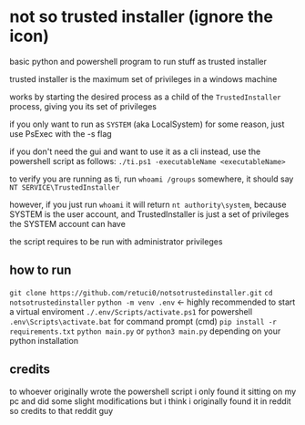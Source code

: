 # not so trusted installer (ignore the icon)

basic python and powershell program to run stuff as trusted installer

trusted installer is the maximum set of privileges in a windows machine

works by starting the desired process as a child of the `TrustedInstaller` process, giving you its set of privileges

if you only want to run as `SYSTEM` (aka LocalSystem) for some reason, just use PsExec with the -s flag

if you don't need the gui and want to use it as a cli instead, use the powershell script as follows:
`./ti.ps1 -executableName <executableName>`

to verify you are running as ti, run `whoami /groups`
somewhere, it should say `NT SERVICE\TrustedInstaller`

however, if you just run `whoami` it will return `nt authority\system`, because SYSTEM is the user account,
and TrustedInstaller is just a set of privileges the SYSTEM account can have

the script requires to be run with administrator privileges

## how to run

`git clone https://github.com/retuci0/notsotrustedinstaller.git`
`cd notsotrustedinstaller`
`python -m venv .env` <- highly recommended to start a virtual enviroment
`./.env/Scripts/activate.ps1` for powershell
`.env\Scripts\activate.bat` for command prompt (cmd)
`pip install -r requirements.txt`
`python main.py` or `python3 main.py` depending on your python installation

## credits
to whoever originally wrote the powershell script
i only found it sitting on my pc and did some slight modifications but
i think i originally found it in reddit so credits to that reddit guy